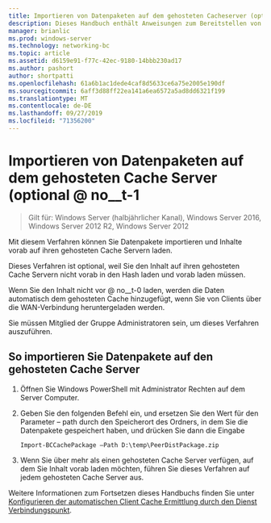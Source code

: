 ```yaml
---
title: Importieren von Datenpaketen auf dem gehosteten Cacheserver (optional)
description: Dieses Handbuch enthält Anweisungen zum Bereitstellen von BranchCache im Modus "gehosteter Cache" auf Computern unter Windows Server 2016 und Windows 10.
manager: brianlic
ms.prod: windows-server
ms.technology: networking-bc
ms.topic: article
ms.assetid: d6159e91-f77c-42ec-9180-14bbb230ad17
ms.author: pashort
author: shortpatti
ms.openlocfilehash: 61a6b1ac1dede4caf8d5633ce6a75e2005e190df
ms.sourcegitcommit: 6aff3d88ff22ea141a6ea6572a5ad8dd6321f199
ms.translationtype: MT
ms.contentlocale: de-DE
ms.lasthandoff: 09/27/2019
ms.locfileid: "71356200"
---
```

# <a name="import-data-packages-on-the-hosted-cache-server-optional"></a>Importieren von Datenpaketen auf dem gehosteten Cache Server \(optional @ no__t-1

>Gilt für: Windows Server (halbjährlicher Kanal), Windows Server 2016, Windows Server 2012 R2, Windows Server 2012

Mit diesem Verfahren können Sie Datenpakete importieren und Inhalte vorab auf ihren gehosteten Cache Servern laden.

Dieses Verfahren ist optional, weil Sie den Inhalt auf ihren gehosteten Cache Servern nicht vorab in den Hash laden und vorab laden müssen.

Wenn Sie den Inhalt nicht vor @ no__t-0 laden, werden die Daten automatisch dem gehosteten Cache hinzugefügt, wenn Sie von Clients über die WAN-Verbindung heruntergeladen werden.

Sie müssen Mitglied der Gruppe Administratoren sein, um dieses Verfahren auszuführen.

## <a name="to-import-data-packages-on-the-hosted-cache-server"></a>So importieren Sie Datenpakete auf den gehosteten Cache Server  

1. Öffnen Sie Windows PowerShell mit Administrator Rechten auf dem Server Computer.

2. Geben Sie den folgenden Befehl ein, und ersetzen Sie den Wert für den Parameter – path durch den Speicherort des Ordners, in dem Sie die Datenpakete gespeichert haben, und drücken Sie dann die Eingabe

    ```  
    Import-BCCachePackage –Path D:\temp\PeerDistPackage.zip
    ```  

3. Wenn Sie über mehr als einen gehosteten Cache Server verfügen, auf dem Sie Inhalt vorab laden möchten, führen Sie dieses Verfahren auf jedem gehosteten Cache Server aus.

Weitere Informationen zum Fortsetzen dieses Handbuchs finden Sie unter [Konfigurieren der automatischen Client Cache Ermittlung durch den Dienst Verbindungspunkt](10-Bc-Client-By-Scp.md).
